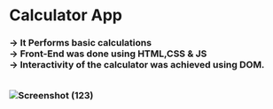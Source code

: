# Calculator App
<h3>-> It Performs basic calculations <br>
-> Front-End was done using HTML,CSS & JS <br>
-> Interactivity of the calculator was achieved using DOM. <br><br>


![Screenshot (123)](https://user-images.githubusercontent.com/67758484/105652436-3bdd2a00-5edf-11eb-9686-115919baf54a.png)

